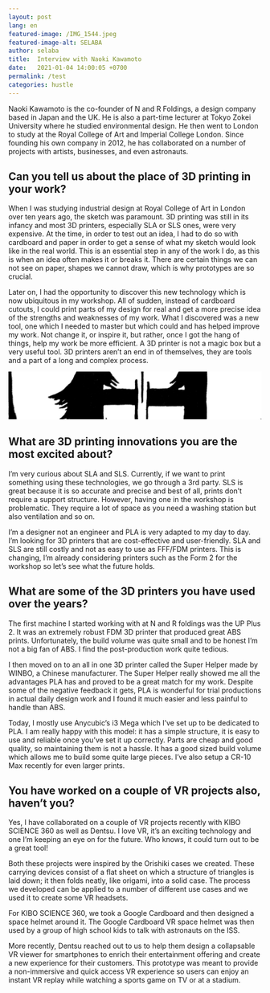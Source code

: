 ```yaml
---
layout: post
lang: en
featured-image: /IMG_1544.jpeg
featured-image-alt: SELABA
author: selaba
title:  Interview with Naoki Kawamoto
date:   2021-01-04 14:00:05 +0700
permalink: /test
categories: hustle
---
```

Naoki Kawamoto is the co-founder of N and R Foldings, a design company based in Japan and the UK. He is also a part-time lecturer at Tokyo Zokei University where he studied environmental design. He then went to London to study at the Royal College of Art and Imperial College London. Since founding his own company in 2012, he has collaborated on a number of projects with artists, businesses, and even astronauts.

<h2>Can you tell us about the place of 3D printing in your work?</h2>

When I was studying industrial design at Royal College of Art in London over ten years ago, the sketch was paramount. 3D printing was still in its infancy and most 3D printers, especially SLA or SLS ones, were very expensive. At the time, in order to test out an idea, I had to do so with cardboard and paper in order to get a sense of what my sketch would look like in the real world. This is an essential step in any of the work I do, as this is when an idea often makes it or breaks it. There are certain things we can not see on paper, shapes we cannot draw, which is why prototypes are so crucial.

Later on, I had the opportunity to discover this new technology which is now ubiquitous in my workshop. All of sudden, instead of cardboard cutouts, I could print parts of my design for real and get a more precise idea of the strengths and weaknesses of my work. What I discovered was a new tool, one which I needed to master but which could and has helped improve my work. Not change it, or inspire it, but rather, once I got the hang of things, help my work be more efficient. A 3D printer is not a magic box but a very useful tool. 3D printers aren’t an end in of themselves, they are tools and a part of a long and complex process.

![TEST image](/assets/IMG_1544.jpeg)

<h2>What are 3D printing innovations you are the most excited about?</h2>
I’m very curious about SLA and SLS. Currently, if we want to print something using these technologies, we go through a 3rd party. SLS is great because it is so accurate and precise and best of all, prints don’t require a support structure. However, having one in the workshop is problematic. They require a lot of space as you need a washing station but also ventilation and so on.

I’m a designer not an engineer and PLA is very adapted to my day to day. I’m looking for 3D printers that are cost-effective and user-friendly. SLA and SLS are still costly and not as easy to use as FFF/FDM printers. This is changing, I’m already considering printers such as the Form 2 for the workshop so let’s see what the future holds.

<h2>What are some of the 3D printers you have used over the years?</h2>
The first machine I started working with at N and R foldings was the UP Plus 2. It was an extremely robust FDM 3D printer that produced great ABS prints. Unfortunately, the build volume was quite small and to be honest I’m not a big fan of ABS. I find the post-production work quite tedious.

I then moved on to an all in one 3D printer called the Super Helper made by WINBO, a Chinese manufacturer. The Super Helper really showed me all the advantages PLA has and proved to be a great match for my work. Despite some of the negative feedback it gets, PLA is wonderful for trial productions in actual daily design work and I found it much easier and less painful to handle than ABS.

Today, I mostly use Anycubic’s i3 Mega which I’ve set up to be dedicated to PLA. I am really happy with this model: it has a simple structure, it is easy to use and reliable once you’ve set it up correctly. Parts are cheap and good quality, so maintaining them is not a hassle. It has a good sized build volume which allows me to build some quite large pieces. I’ve also setup a CR-10 Max recently for even larger prints.

<h2>You have worked on a couple of VR projects also, haven’t you?</h2>
Yes, I have collaborated on a couple of VR projects recently with KIBO SCIENCE 360 as well as Dentsu. I love VR, it’s an exciting technology and one I’m keeping an eye on for the future. Who knows, it could turn out to be a great tool!

Both these projects were inspired by the Orishiki cases we created. These carrying devices consist of a flat sheet on which a structure of triangles is laid down; it then folds neatly, like origami, into a solid case. The process we developed can be applied to a number of different use cases and we used it to create some VR headsets.

For KIBO SCIENCE 360, we took a Google Cardboard and then designed a space helmet around it. The Google Cardboard VR space helmet was then used by a group of high school kids to talk with astronauts on the ISS.

More recently, Dentsu reached out to us to help them design a collapsable VR viewer for smartphones to enrich their entertainment offering and create a new experience for their customers. This prototype was meant to provide a non-immersive and quick access VR experience so users can enjoy an instant VR replay while watching a sports game on TV or at a stadium.